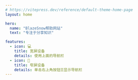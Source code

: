 ```yaml
---
# https://vitepress.dev/reference/default-theme-home-page
layout: home

hero:
  name: "BlazeSnow帮助网站"
  text: "专注于分享知识"

features:
  - icon: 💻
    title: 宽屏设备
    details: 使用上面的导航栏
  - icon: 📱
    title: 窄屏设备
    details: 单击右上角按钮☰显示导航栏
---
```


